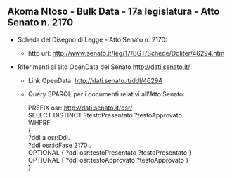## Akoma Ntoso - Bulk Data - 17a legislatura - Atto Senato n. 2170 ##

* Scheda del Disegno di Legge - Atto Senato n. 2170:
	* http url: http://www.senato.it/leg/17/BGT/Schede/Ddliter/46294.htm

* Riferimenti al sito OpenData del Senato http://dati.senato.it/:
	* Link OpenData: http://dati.senato.it/ddl/46294
	* Query SPARQL per i documenti relativi all'Atto Senato:

        PREFIX osr: <http://dati.senato.it/osr/>  
		SELECT DISTINCT ?testoPresentato ?testoApprovato  
		WHERE  
		{  
		    ?ddl a osr:Ddl.  
		    ?ddl osr:idFase 2170 .  
		    OPTIONAL { ?ddl osr:testoPresentato ?testoPresentato }  
		    OPTIONAL { ?ddl osr:testoApprovato ?testoApprovato }  
		}
		